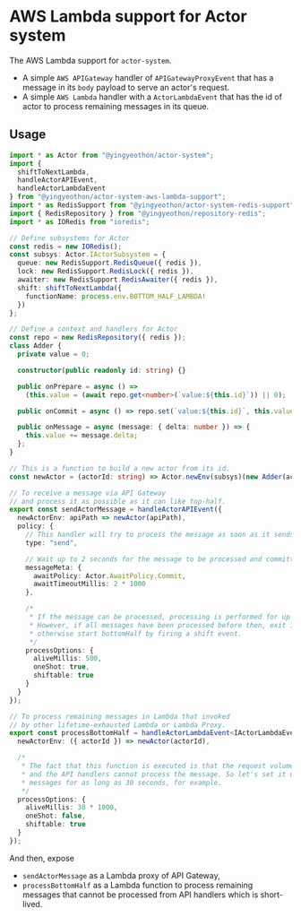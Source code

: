 # AWS Lambda support for Actor system

The AWS Lambda support for `actor-system`.

- A simple `AWS APIGateway` handler of `APIGatewayProxyEvent` that has a message in its `body` payload to serve an actor's request.
- A simple `AWS Lambda` handler with a `ActorLambdaEvent` that has the id of actor to process remaining messages in its queue.

## Usage

```typescript
import * as Actor from "@yingyeothon/actor-system";
import {
  shiftToNextLambda,
  handleActorAPIEvent,
  handleActorLambdaEvent
} from "@yingyeothon/actor-system-aws-lambda-support";
import * as RedisSupport from "@yingyeothon/actor-system-redis-support";
import { RedisRepository } from "@yingyeothon/repository-redis";
import * as IORedis from "ioredis";

// Define subsystems for Actor
const redis = new IORedis();
const subsys: Actor.IActorSubsystem = {
  queue: new RedisSupport.RedisQueue({ redis }),
  lock: new RedisSupport.RedisLock({ redis }),
  awaiter: new RedisSupport.RedisAwaiter({ redis }),
  shift: shiftToNextLambda({
    functionName: process.env.BOTTOM_HALF_LAMBDA!
  })
};

// Define a context and handlers for Actor
const repo = new RedisRepository({ redis });
class Adder {
  private value = 0;

  constructor(public readonly id: string) {}

  public onPrepare = async () =>
    (this.value = (await repo.get<number>(`value:${this.id}`)) || 0);

  public onCommit = async () => repo.set(`value:${this.id}`, this.value);

  public onMessage = async (message: { delta: number }) => {
    this.value += message.delta;
  };
}

// This is a function to build a new actor from its id.
const newActor = (actorId: string) => Actor.newEnv(subsys)(new Adder(actorId));

// To receive a message via API Gateway
// and process it as possible as it can like top-half.
export const sendActorMessage = handleActorAPIEvent({
  newActorEnv: apiPath => newActor(apiPath),
  policy: {
    // This handler will try to process the message as soon as it sends to the actor.
    type: "send",

    // Wait up to 2 seconds for the message to be processed and committed.
    messageMeta: {
      awaitPolicy: Actor.AwaitPolicy.Commit,
      awaitTimeoutMillis: 2 * 1000
    },

    /*
     * If the message can be processed, processing is performed for up to 500 ms.
     * However, if all messages have been processed before then, exit immediately,
     * otherwise start bottomHalf by firing a shift event.
     */
    processOptions: {
      aliveMillis: 500,
      oneShot: true,
      shiftable: true
    }
  }
});

// To process remaining messages in Lambda that invoked
// by other lifetime-exhausted Lambda or Lambda Proxy.
export const processBottomHalf = handleActorLambdaEvent<IActorLambdaEvent>({
  newActorEnv: ({ actorId }) => newActor(actorId),

  /*
   * The fact that this function is executed is that the request volume is high
   * and the API handlers cannot process the message. So let's set it up to handle
   * messages for as long as 30 seconds, for example.
   */
  processOptions: {
    aliveMillis: 30 * 1000,
    oneShot: false,
    shiftable: true
  }
});
```

And then, expose

- `sendActorMessage` as a Lambda proxy of API Gateway,
- `processBottomHalf` as a Lambda function to process remaining messages that cannot be processed from API handlers which is short-lived.
